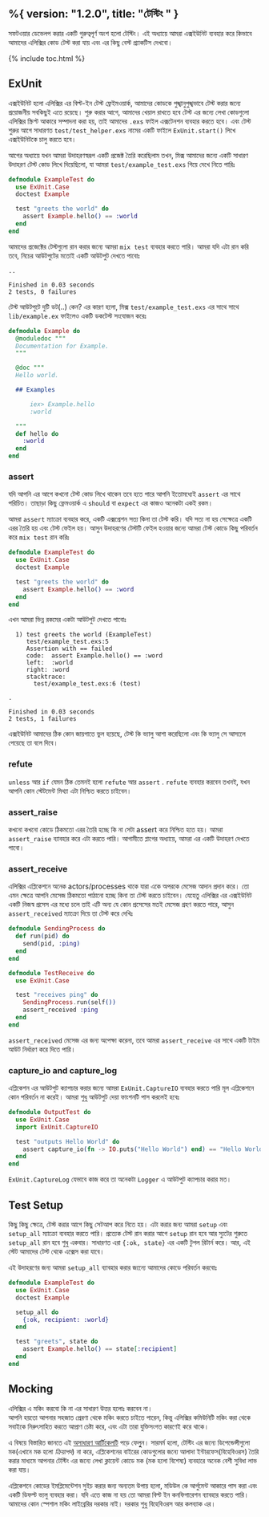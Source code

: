 %{
  version: "1.2.0",
  title: "টেস্টিং  "
}
---

সফটওয়ার ডেভেলপ করার একটি গুরুত্বপূর্ণ অংশ হলো টেস্টিং। 
এই অধ্যায়ে আমরা এক্সইউনিট ব্যবহার করে কিভাবে আমাদের এলিক্সির কোড টেস্ট করা যায় এবং এর কিছু বেস্ট প্র্যাকটিস দেখবো।

{% include toc.html %}

## ExUnit

এক্সইউনিট হলো এলিক্সির এর বিল্ট-ইন টেস্ট ফ্রেইমওয়ার্ক, আমাদের কোডকে পুঙ্খানুপুঙ্খভাবে টেস্ট করার জন্যে প্রয়োজনীয় সবকিছুই এতে রয়েছে। 
শুরু করার আগে, আমাদের খেয়াল রাখতে হবে টেস্ট এর জন্যে লেখা কোডগুলো এলিক্সির স্ক্রিপ্ট আকারে সম্পাদনা করা হয়, তাই আমাদের `.exs` ফাইল এক্সটেনশন ব্যবহার করতে হবে।
এবং টেস্ট শুরুর আগে সাধারণত `test/test_helper.exs` নামের একটি ফাইলে `ExUnit.start()` লিখে এক্সইউনিটকে চালু করতে হবে।   

আগের অধ্যায়ে যখন আমরা উদাহরণস্বরূপ একটি প্রজেক্ট তৈরি করেছিলাম তখন, মিক্স আমাদের জন্যে একটি সাধারণ উদাহরণ টেস্ট কোড লিখে দিয়েছিলো, যা আমরা `test/example_test.exs` গিয়ে দেখে নিতে পারিঃ

```elixir
defmodule ExampleTest do
  use ExUnit.Case
  doctest Example

  test "greets the world" do
    assert Example.hello() == :world
  end
end
```

আমাদের প্রজেক্টের টেস্টগুলো রান করার জন্যে আমরা `mix test` ব্যবহার করতে পারি। 
আমরা যদি এটা রান করি তবে, নিচের আউটপুটের মতোই একটি আউটপুট দেখতে পাবোঃ  

```shell
..

Finished in 0.03 seconds
2 tests, 0 failures
```

টেস্ট আউটপুটে দুটি ডট(..) কেন? এর কারণ হলো, মিক্স `test/example_test.exs` এর সাথে সাথে `lib/example.ex` ফাইলেও একটি ডকটেস্ট সংযোজন করেঃ

```elixir
defmodule Example do
  @moduledoc """
  Documentation for Example.
  """

  @doc """
  Hello world.

  ## Examples

      iex> Example.hello
      :world

  """
  def hello do
    :world
  end
end
```

### assert

যদি আপনি এর আগে কখনো টেস্ট কোড লিখে থাকেন তবে হতে পারে আপনি ইতোমধ্যেই `assert` এর সাথে পরিচিত। তাছাড়া কিছু ফ্রেমওয়ার্ক এ `should` বা `expect` এর কাজও অনেকটা একই রকম।

আমরা `assert` ম্যাক্রো ব্যবহার করে, একটি এক্সপ্রেশন সত্য কিনা তা টেস্ট করি। 
যদি সত্য না হয় সেক্ষেত্রে একটি এরর তৈরি হয় এবং টেস্ট ফেইল হয়। 
আসুন উদাহরণের টেস্টটি ফেইল হওয়ার জন্যে আমরা টেস্ট কোডে কিছু পরিবর্তন করে `mix test` রান করিঃ

```elixir
defmodule ExampleTest do
  use ExUnit.Case
  doctest Example

  test "greets the world" do
    assert Example.hello() == :word
  end
end
```

এখন আমরা ভিন্ন রকমের একটা আউটপুট দেখতে পাবোঃ

```shell
  1) test greets the world (ExampleTest)
     test/example_test.exs:5
     Assertion with == failed
     code:  assert Example.hello() == :word
     left:  :world
     right: :word
     stacktrace:
       test/example_test.exs:6 (test)

.

Finished in 0.03 seconds
2 tests, 1 failures
```

এক্সইউনিট আমাদের ঠিক কোন জায়গাতে ভুল হয়েছে, টেস্ট কি ভ্যালু আশা করেছিলো এবং কি ভ্যালু সে আসলেে পেয়েছে তা বলে দিবে।

### refute

`unless` আর `if` যেমন ঠিক তেমনই হলো `refute` আর `assert` .
`refute` ব্যবহার করবেন তখনই, যখন আপনি কোন স্টেটমেন্ট মিথ্যা এটা নিশ্চিত করতে চাইবেন।

### assert_raise

কখনো কখনো কোডে ঠিকমতো এরর তৈরি হচ্ছে কি না সেটা assert করে নিশ্চিত হতে হয়। 
আমরা `assert_raise` ব্যাবহার করে এটা করতে পারি। 
আগামীতে প্লাগের অধ্যায়ে, আমরা এর একটি উদাহরণ দেখতে পাবো। 

### assert_receive

এলিক্সির এপ্লিকেশনে অনেক actors/processes থাকে যারা একে অপরকে মেসেজ আদান প্রদান করে। তো এমন ক্ষেত্রে আপনি মেসেজ ঠিকমতো পাঠানো হচ্ছে কিনা তা টেস্ট করতে চাইবেন। 
যেহেতু এলিক্সির এর এক্সইউনিট একটি নিজস্ব প্রসেস এর মধ্যে চলে তাই এটি অন্য যে কোন প্রসেসের মতই মেসেজ গ্রহণ করতে পারে, আসুন `assert_received` ম্যাক্রো দিয়ে তা টেস্ট করে দেখিঃ 

```elixir
defmodule SendingProcess do
  def run(pid) do
    send(pid, :ping)
  end
end

defmodule TestReceive do
  use ExUnit.Case

  test "receives ping" do
    SendingProcess.run(self())
    assert_received :ping
  end
end
```

`assert_received` মেসেজ এর জন্য অপেক্ষা করেনা, তবে আমরা `assert_receive` এর সাথে একটি টাইম আউট নির্ধারণ করে দিতে পারি।

### capture_io and capture_log

এপ্লিকেশন এর আউটপুট ক্যাপচার করার জন্যে আমরা `ExUnit.CaptureIO` ব্যবহার করতে পারি মূল এপ্লিকেশনে কোন পরিবর্তন না করেই। 
আমরা শুধু আউটপুট দেয়া ফাংশনটি পাস করলেই হবেঃ

```elixir
defmodule OutputTest do
  use ExUnit.Case
  import ExUnit.CaptureIO

  test "outputs Hello World" do
    assert capture_io(fn -> IO.puts("Hello World") end) == "Hello World\n"
  end
end
```

`ExUnit.CaptureLog` যেভাবে কাজ করে তা অনেকটা `Logger` এ আউটপুট ক্যাপচার করার মত।

## Test Setup

কিছু কিছু ক্ষেত্রে, টেস্ট করার আগে কিছু সেটআপ করে নিতে হয়। 
এটা করার জন্য আমরা `setup` এবং `setup_all` ম্যাক্রো ব্যবহার করতে পারি। 
প্রত্যেক টেস্ট রান করার আগে `setup` রান হবে আর স্যুটের শুরুতে `setup_all` রান হবে শুধু একবার। 
সাধারণত এরা `{:ok, state}` এর একটি টুপল রিটার্ন করে। আর, এই স্টেট আমাদের টেস্ট থেকে এক্সেস করা যাবে।

এই উদাহরণের জন্য আমরা `setup_all` ব্যাবহার করার জন্যেে আমাদের কোডে পরিবর্তন করবোঃ

```elixir
defmodule ExampleTest do
  use ExUnit.Case
  doctest Example

  setup_all do
    {:ok, recipient: :world}
  end

  test "greets", state do
    assert Example.hello() == state[:recipient]
  end
end
```

## Mocking

এলিক্সির এ মকিং করবো কি না এর সাধারণ উত্তর হলোঃ করবেন না।  
আপনি হয়তো আপনার সহজাত প্রেরণা থেকে মকিং করতে চাইতে পারেন, কিন্তু এলিক্সির কমিউনিটি মকিং করা থেকে সবাইকে নিরুৎসাহিত করতে আপ্রাণ চেষ্টা করে, এবং এটা তারা যুক্তিসংগত কারণেই করে থাকে। 

এ বিষয়ে বিস্তারিত জানতে এই [অসাধারণ আর্টিকেলটি](http://blog.plataformatec.com.br/2015/10/mocks-and-explicit-contracts/) পড়ে ফেলুুুন। 
সারমর্ম হলো, টেস্টিং এর জন্যে ডিপেন্ডেন্সীগুলো মক(এখানে মক হলো *ক্রিয়াপদ*) না করে, এপ্লিকেশনের বাইরের কোডগুলোর জন্যে আলাদা ইন্টারফেস(বিহেবিওরস) তৈরি করার মাধ্যমে আপনার টেস্টিং এর জন্যে লেখা ক্লায়েন্ট কোডে মক (মক হলো বিশেষ্য) ব্যবহারে অনেক বেশী সুবিধা লাভ করা যায়।

এপ্লিকেশনে কোডের ইমপ্লিমেন্টেশন সুইচ করার জন্য অন্যতম উপায় হলো, মডিউল কে আর্গুমেন্ট আকারে পাস করা এবং একটি ডিফল্ট ভ্যলু ব্যবহার করা। 
যদি এতে কাজ না হয় তো আমরা বিল্ট ইন কনফিগারেশন ব্যাবহার করতে পারি। 
আমাদের কোন স্পেশাল মকিং লাইব্রেরির দরকার নাই। দরকার শুধু বিহেবিওরস আর কলব্যাক এর।
